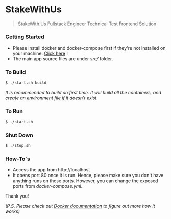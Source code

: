 # StakeWithUs
> StakeWith.Us Fullstack Engineer Technical Test Frontend Solution

### Getting Started
- Please install docker and docker-compose first if they're not installed on your machine. [Click here](https://www.docker.com/get-started) !
- The main app source files are under *src/* folder.

### To Build
```bash
$ ./start.sh build
```
*It is recommended to build on first time. It will build all the containers, and create an environment file if it doesn't exist.*

### To Run
```bash
$ ./start.sh
```

### Shut Down
```bash
$ ./stop.sh
```

### How-To`s
- Access the app from http://localhost
- It opens port 80 once it is run. Hence, please make sure you don't have anything runs on those ports. However, you can change the exposed ports from *docker-compose.yml*.

Thank you!

*(P.S. Please check out [Docker documentation](https://www.docker.com/get-started) to figure out more how it works)*